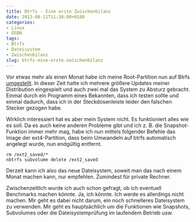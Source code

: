 ```yaml
---
title: Btrfs - Eine erste Zwischenbilanz
date: 2013-08-11T11:38:00+0100
categories:
- Linux
- OSBN
tags:
- Btrfs
- Dateisystem
- Zwischenbilanz
slug: btrfs-eine-erste-zwischenbilanz
---
```

Vor etwas mehr als einen Monat habe ich meine Root-Partition nun auf Btrfs [umgestellt](https://fryboyter.de/btrfs-no-risk-no-fun). In dieser Zeit hatte ich mehrere größere Updates meiner Distribution eingespielt und auch zwei mal das System zu Absturz gebracht. Einmal durch ein Programm eines Bekannten, dass ich testen sollte und einmal dadurch, dass ich in der Steckdosenleiste leider den falschen Stecker gezogen habe.

Wirklich interessiert hat es aber mein System nicht. Es funktioniert alles wie es soll. Da es auch keine anderen Probleme gibt und ich z. B. die Snapshot-Funktion immer mehr mag, habe ich nun mittels folgender Befehle das Image der ext4-Partition, dass beim Umwandeln auf btrfs automatisch angelegt wurde, nun endgültig entfernt.

<pre class="line-numbers" style="white-space:pre-wrap;">
<code class="language-bash">rm /ext2_saved/*
nbtrfs subvolume delete /ext2_saved</code>
</pre>

Derzeit kann ich also das neue Dateisystem, soweit man das nach einem Monat machen kann, nur empfehlen. Zumindest für private Rechner.

Zwischenzeitlich wurde ich auch schon gefragt, ob ich eventuell Benchmarks machen könnte. Ja, ich könnte. Ich werde es allerdings nicht machen. Mir geht es dabei nicht darum, ein noch schnelleres Dateisystem zu verwenden. Mir geht es hauptsächlich um die Funktionen wie Snapshots, Subvolumes oder die Dateisystemprüfung im laufendem Betrieb usw.
